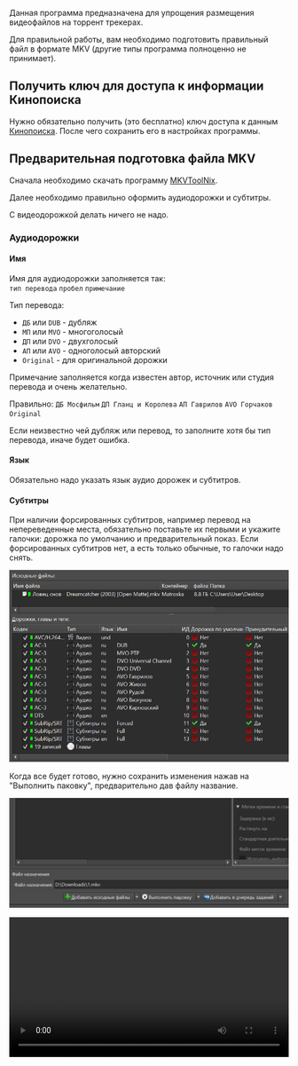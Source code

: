 Данная программа предназначена для упрощения размещения видеофайлов
на торрент трекерах.

Для правильной работы, вам необходимо подготовить правильный файл в формате MKV 
(другие типы программа полноценно не принимает).

## Получить ключ для доступа к информации Кинопоиска

Нужно обязательно получить (это бесплатно) ключ доступа к данным [Кинопоиска](https://kinopoiskapiunofficial.tech/signup).
После чего сохранить его в настройках программы.

## Предварительная подготовка файла MKV

Сначала необходимо скачать программу
[MKVToolNix](https://mkvtoolnix.download/downloads.html#windows).

Далее необходимо правильно оформить аудиодорожки и субтитры.

С видеодорожкой делать ничего не надо.

### Аудиодорожки

#### Имя

Имя для аудиодорожки заполняется так:<br>
`тип перевода` `пробел` `примечание`

Тип перевода:
* `ДБ` или `DUB` - дубляж
* `МП` или `MVO` - многоголосый
* `ДП` или `DVO` - двухголосый
* `АП` или `AVO` - одноголосый авторский
* `Original` - для оригинальной дорожки

Примечание заполняется когда известен автор, источник или студия
перевода и очень желательно.

Правильно:
`ДБ Мосфильм`
`ДП Гланц и Королева`
`АП Гаврилов`
`AVO Горчаков`
`Original`

Если неизвестно чей дубляж или перевод, то заполните хотя бы тип перевода,
иначе будет ошибка.


#### Язык

Обязательно надо указать язык аудио дорожек и субтитров.

#### Субтитры

При наличии форсированных субтитров, например перевод на непереведенные места,
обязательно поставьте их первыми
и укажите галочки: дорожка по умолчанию и предварительный показ.
Если форсированных субтитров нет, а есть только обычные, то галочки надо снять.

![](pic/help_mkv_1.png)

Когда все будет готово, нужно сохранить изменения нажав на "Выполнить паковку", 
предварительно дав файлу название.

![](pic/mkv_save.png)

<video src="pic/bandicam%202025-01-29%2021-13-32-703.mp4" width="100%" />
